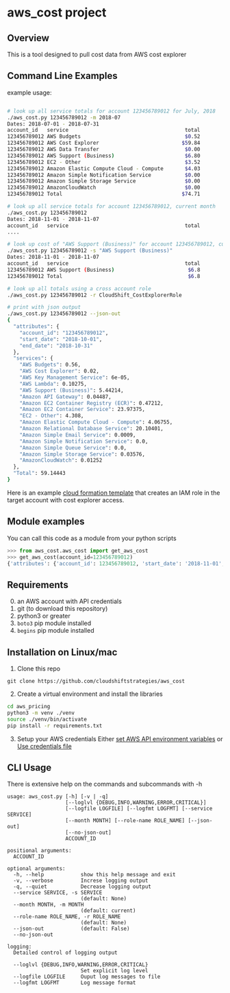 # aws_cost project

## Overview

This is a tool designed to pull cost data from AWS cost explorer

## Command Line Examples

example usage:
```bash

# look up all service totals for account 123456789012 for July, 2018
./aws_cost.py 123456789012 -m 2018-07
Dates: 2018-07-01 - 2018-07-31
account_id   service                                      total
123456789012 AWS Budgets                                  $0.52
123456789012 AWS Cost Explorer                           $59.84
123456789012 AWS Data Transfer                            $0.00
123456789012 AWS Support (Business)                       $6.80
123456789012 EC2 - Other                                  $3.52
123456789012 Amazon Elastic Compute Cloud - Compute       $4.03
123456789012 Amazon Simple Notification Service           $0.00
123456789012 Amazon Simple Storage Service                $0.00
123456789012 AmazonCloudWatch                             $0.00
123456789012 Total                                       $74.71

# look up all service totals for account 123456789012, current month
./aws_cost.py 123456789012
Dates: 2018-11-01 - 2018-11-07
account_id   service                                      total
....

# look up cost of "AWS Support (Business)" for account 123456789012, current month
./aws_cost.py 123456789012 -s "AWS Support (Business)"
Dates: 2018-11-01 - 2018-11-07
account_id   service                                      total
123456789012 AWS Support (Business)                        $6.8
123456789012 Total                                         $6.8

# look up all totals using a cross account role
./aws_cost.py 123456789012 -r CloudShift_CostExplorerRole

# print with json output
./aws_cost.py 123456789012 --json-out
{
  "attributes": {
    "account_id": "123456789012",
    "start_date": "2018-10-01",
    "end_date": "2018-10-31"
  },
  "services": {
    "AWS Budgets": 0.56,
    "AWS Cost Explorer": 0.02,
    "AWS Key Management Service": 6e-05,
    "AWS Lambda": 0.10275,
    "AWS Support (Business)": 5.44214,
    "Amazon API Gateway": 0.04487,
    "Amazon EC2 Container Registry (ECR)": 0.47212,
    "Amazon EC2 Container Service": 23.97375,
    "EC2 - Other": 4.308,
    "Amazon Elastic Compute Cloud - Compute": 4.06755,
    "Amazon Relational Database Service": 20.10401,
    "Amazon Simple Email Service": 0.0009,
    "Amazon Simple Notification Service": 0.0,
    "Amazon Simple Queue Service": 0.0,
    "Amazon Simple Storage Service": 0.03576,
    "AmazonCloudWatch": 0.01252
  },
  "Total": 59.14443
}
```

Here is an example [cloud formation template](https://s3-us-west-2.amazonaws.com/cfn.cloudshift.cc/CssCostExplorerRole.json) that creates an IAM role in the target account with cost explorer access.

## Module examples
You can call this code as a module from your python scripts
```python
>>> from aws_cost.aws_cost import get_aws_cost
>>> get_aws_cost(account_id=123456789012)
{'attributes': {'account_id': 123456789012, 'start_date': '2018-11-01', 'end_date': '2018-11-16'}, 'services': {'AWS Budgets': 0.26, 'AWS Cost Explorer': 1.38, 'AWS Key Management Service': 0.0, 'AWS Lambda': 0.00673, 'AWS Support (Business)': 1.62824, 'Amazon API Gateway': 0.03483, 'Amazon EC2 Container Registry (ECR)': 0.37609, 'Amazon EC2 Container Service': 0.15696, 'EC2 - Other': 2.2167, 'Amazon Elastic Compute Cloud - Compute': 3.90029, 'Amazon Relational Database Service': 7.84742, 'Amazon Simple Email Service': 0.0005, 'Amazon Simple Notification Service': 0.0, 'Amazon Simple Storage Service': 0.0344, 'AmazonCloudWatch': 0.00628}, 'Total': 17.84844}
```

## Requirements
0. an AWS account with API credentials
1. git (to download this repository)
1. python3 or greater
2. `boto3` pip module installed
3. `begins` pip module installed

## Installation on Linux/mac

1. Clone this repo
```
git clone https://github.com/cloudshiftstrategies/aws_cost
```

2. Create a virtual environment and install the libraries
```bash
cd aws_pricing
python3 -m venv ./venv
source ./venv/bin/activate
pip install -r requirements.txt
```

3. Setup your AWS credentials 
Either [set AWS API environment variables](https://docs.aws.amazon.com/cli/latest/userguide/cli-environment.html)
or
[Use credentials file](https://docs.aws.amazon.com/cli/latest/userguide/cli-multiple-profiles.html)


## CLI Usage
There is extensive help on the commands and subcommands with -h
```
usage: aws_cost.py [-h] [-v | -q]
                   [--loglvl {DEBUG,INFO,WARNING,ERROR,CRITICAL}]
                   [--logfile LOGFILE] [--logfmt LOGFMT] [--service SERVICE]
                   [--month MONTH] [--role-name ROLE_NAME] [--json-out]
                   [--no-json-out]
                   ACCOUNT_ID

positional arguments:
  ACCOUNT_ID

optional arguments:
  -h, --help            show this help message and exit
  -v, --verbose         Increse logging output
  -q, --quiet           Decrease logging output
  --service SERVICE, -s SERVICE
                        (default: None)
  --month MONTH, -m MONTH
                        (default: current)
  --role-name ROLE_NAME, -r ROLE_NAME
                        (default: None)
  --json-out            (default: False)
  --no-json-out

logging:
  Detailed control of logging output

  --loglvl {DEBUG,INFO,WARNING,ERROR,CRITICAL}
                        Set explicit log level
  --logfile LOGFILE     Ouput log messages to file
  --logfmt LOGFMT       Log message format
```
